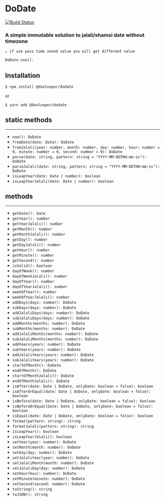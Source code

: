 # DoDate

[![Build Status](https://travis-ci.com/Doolooper/DoDate.svg?branch=main)](https://travis-ci.com/Doolooper/DoDate)

### A simple immutable solution to jalali/shamsi date without timezone

```
⚠ if use pass time zoned value you will get different value
```

```ts
DoDate.now();
```

## Installation

```shell
$ npm install @doolooper/dodate
```

or

```shell
$ yarn add @doolooper/dodate
```

## static methods
---

-   `now(): DoDate`
-   `fromDate(date: Date): DoDate`
-   `fromJalali(year: number, month: number, day: number, hour: number = 0, minute: number = 0, second: number = 0): DoDate`
-   `parse(date: string, pattern: string = "YYYY-MM-DDTHH:mm:ss"): DoDate`
-   `parseJalali(date: string, pattern: string = "YYYY-MM-DDTHH:mm:ss"): DoDate`
-   `isLeapYear(date: Date | number): boolean`
-   `isLeapYearJalali(date: Date | number): boolean`

## methods
---
-   `getDate(): Date`
-   `getYear(): number`
-   `getYearJalali(): number`
-   `getMonth(): number`
-   `getMonthJalali(): number`
-   `getDay(): number`
-   `getDayJalali(): number`
-   `getHour(): number`
-   `getMinute(): number`
-   `getSecond(): number`
-   `isValid(): boolean`
-   `dayOfWeek(): number`
-   `dayOfWeekJalali(): number`
-   `dayOfYear(): number`
-   `dayOfYearJalali(): number`
-   `weekOfYear(): number`
-   `weekOfYearJalali(): number`
-   `addDays(days: number): DoDate`
-   `subDays(days: number): DoDate`
-   `addJalaliDays(days: number): DoDate`
-   `subJalaliDays(days: number): DoDate`
-   `addMonths(months: number): DoDate`
-   `subMonths(months: number): DoDate`
-   `addJalaliMonths(months: number): DoDate`
-   `subJalaliMonths(months: number): DoDate`
-   `addYears(years: number): DoDate`
-   `subYears(years: number): DoDate`
-   `addJalaliYears(years: number): DoDate`
-   `subJalaliYears(years: number): DoDate`
-   `startOfMonth(): DoDate`
-   `endOfMonth(): DoDate`
-   `startOfMonthJalali(): DoDate`
-   `endOfMonthJalali(): DoDate`
-   `isAfter(date: Date | DoDate, onlyDate: boolean = false): boolean`
-   `isAfterOrEqual(date: Date | DoDate, onlyDate: boolean = false): boolean`
-   `isBefore(date: Date | DoDate, onlyDate: boolean = false): boolean`
-   `isBeforeOrEqual(date: Date | DoDate, onlyDate: boolean = false): boolean`
-   `isEqual(date: Date | DoDate, onlyDate: boolean = false): boolean`
- `format(pattern: string): string`
- `formatJalali(pattern: string): string`
- `isLeapYear(): boolean`
- `isLeapYearJalali(): boolean`
- `setYear(year: number): DoDate`
- `setMonth(month: number): DoDate`
- `setDay(day: number): DoDate`
- `setJalaliYear(year: number): DoDate`
- `setJalaliMonth(month: number): DoDate`
- `setJalaliDay(day: number): DoDate`
- `setHour(hour: number): DoDate`
- `setMinute(minute: number): DoDate`
- `setSecond(second: number): DoDate`
- `toString(): string`
- `toJSON(): string`